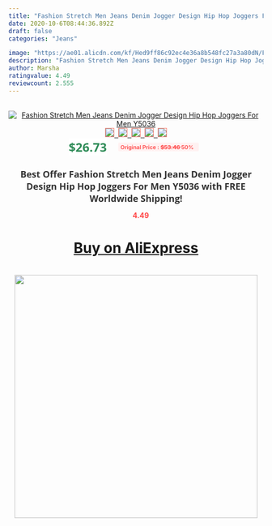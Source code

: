 ```yaml
---
title: "Fashion Stretch Men Jeans Denim Jogger Design Hip Hop Joggers For Men Y5036"
date: 2020-10-6T08:44:36.892Z
draft: false
categories: "Jeans"

image: "https://ae01.alicdn.com/kf/Hed9ff86c92ec4e36a8b548fc27a3a80dN/Fashion-Stretch-Men-Jeans-Denim-Jogger-Design-Hip-Hop-Joggers-For-Men-Y5036.jpg"
description: "Fashion Stretch Men Jeans Denim Jogger Design Hip Hop Joggers For Men Y5036"
author: Marsha
ratingvalue: 4.49
reviewcount: 2.555
---
```

<br>
<div style="text-align: center;">
<a href="https://s.click.aliexpress.com/e/_9ySvYh" target="_blank" rel="nofollow noopener noreferrer"><img alt="Fashion Stretch Men Jeans Denim Jogger Design Hip Hop Joggers For Men Y5036" class="magnifier-image" src="https://ae01.alicdn.com/kf/Hed9ff86c92ec4e36a8b548fc27a3a80dN/Fashion-Stretch-Men-Jeans-Denim-Jogger-Design-Hip-Hop-Joggers-For-Men-Y5036.jpg_640x640.jpg">
<br>
<img style="border:1px solid salmon" src="https://ae01.alicdn.com/kf/Hed9ff86c92ec4e36a8b548fc27a3a80dN/Fashion-Stretch-Men-Jeans-Denim-Jogger-Design-Hip-Hop-Joggers-For-Men-Y5036.jpg_120x120.jpg">&nbsp;&nbsp;<img style="border:1px solid salmon" src="https://ae01.alicdn.com/kf/H1191f60aede9471aaa2b9828ea5ff78b6/Fashion-Stretch-Men-Jeans-Denim-Jogger-Design-Hip-Hop-Joggers-For-Men-Y5036.jpg_120x120.jpg">&nbsp;&nbsp;<img style="border:1px solid salmon" src="https://ae01.alicdn.com/kf/Ha28007b43df549e39f1deb7d4b62b522G/Fashion-Stretch-Men-Jeans-Denim-Jogger-Design-Hip-Hop-Joggers-For-Men-Y5036.jpg_120x120.jpg">&nbsp;&nbsp;<img style="border:1px solid salmon" src="https://ae01.alicdn.com/kf/H998f31a176f34ab8a9ebd242408c6a45z/Fashion-Stretch-Men-Jeans-Denim-Jogger-Design-Hip-Hop-Joggers-For-Men-Y5036.jpg_120x120.jpg">&nbsp;&nbsp;<img style="border:1px solid salmon" src="https://ae01.alicdn.com/kf/Hafc370d16c3447909f554cf0141e89c1B/Fashion-Stretch-Men-Jeans-Denim-Jogger-Design-Hip-Hop-Joggers-For-Men-Y5036.jpg_120x120.jpg"></a></div><br0>
<div style="text-align: center;"><span style="background-color: white; border: 0px; box-sizing: border-box; color: seagreen; display: inline-block; font-family: &quot;open sans&quot; , &quot;arial&quot; , &quot;helvetica&quot; , sans-serif , &quot;heiti&quot;; font-size: 24px; font-stretch: inherit; font-weight: 700; line-height: inherit; margin: 0px 10px 0px 0px; padding: 0px; vertical-align: middle;">$26.73 </span>
<span style="background: rgb(255 , 241 , 241); border-radius: 3px; border: 0px; box-sizing: border-box; color: #ff4747; display: inline-block; font-family: inherit; font-size: 12px; font-stretch: inherit; font-style: inherit; font-variant: inherit; font-weight: 600; line-height: inherit; margin: 0px; padding: 2px 5px; transform: scale(0.9); vertical-align: middle;">Original Price : <b style="text-decoration: line-through;">$53.46 </b> 50%&nbsp;&nbsp;</span></div>
<h1 style="color: #333333; display: inline-block; font-family: &quot;open sans&quot; , &quot;arial&quot; , &quot;helvetica&quot; , sans-serif , &quot;heiti&quot;; font-size: 18px; font-stretch: inherit; font-weight: 700; text-align: center;">Best Offer Fashion Stretch Men Jeans Denim Jogger Design Hip Hop Joggers For Men Y5036 with FREE Worldwide Shipping!</h1>
<div style="color: #ff4747; text-align: center;">
<img src="https://4.bp.blogspot.com/-M0ZcTcb-5uY/XleCXlxnR4I/AAAAAAAAAEc/OrjgMkXV1oMQFaCRZj5HQwOCBcu3w1FegCPcBGAYYCw/s1600/star.png" style="height: 15px;">&nbsp;<b>4.49</b></div>
<div class="button_cont" align="center"><a class="buynow_a" href="https://s.click.aliexpress.com/e/_9ySvYh" target="_blank" rel="nofollow noopener noreferrer"><H1>Buy on AliExpress</H1></a></div><br>
<div class="separator" style="clear: both; text-align: center;">
<img src="https://lh3.googleusercontent.com/-pTy5HemUv9M/XlePHvY0dAI/AAAAAAAAAE4/0nX5iRUoIWY8eMW9Dpxeirr157OZliDIgCLcBGAsYHQ/s1600/badge.gif" width="480">
</div>
